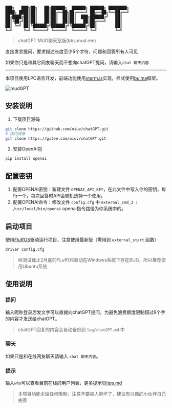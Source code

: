 
    ███╗   ███╗██╗   ██╗██████╗  ██████╗ ██████╗ ████████╗
    ████╗ ████║██║   ██║██╔══██╗██╔════╝ ██╔══██╗╚══██╔══╝
    ██╔████╔██║██║   ██║██║  ██║██║  ███╗██████╔╝   ██║
    ██║╚██╔╝██║██║   ██║██║  ██║██║   ██║██╔═══╝    ██║
    ██║ ╚═╝ ██║╚██████╔╝██████╔╝╚██████╔╝██║        ██║
    ╚═╝     ╚═╝ ╚═════╝ ╚═════╝  ╚═════╝ ╚═╝        ╚═╝


> chatGPT MUD聊天室版(bbs.mud.ren)

直接发言提问，要求描述长度至少5个字符，问题和回答所有人可见

如果你只是和其它网友聊天而不想向chatGPT提问，请输入`chat 聊天内容`

----

本项目使用LPC语言开发，前端功能使用[xterm.js](https://github.com/xtermjs/xterm.js)实现，样式使用[bulma](https://github.com/jgthms/bulma)框架。

![mudGPT](https://oss.mud.ren/images/mudGPT.png)

## 安装说明

1. 下载项目源码

```bash
git clone https://github.com/oiuv/chatGPT.git
# 国内镜像
git clone https://gitee.com/oiuv/chatGPT.git
```

2. 安装OpenAI包

```bash
pip install openai
```

## 配置密钥

1. 配置OPENAI密钥：新建文件 `OPENAI_API_KEY`，在此文件中写入你的密钥，每行一个，每次回答时API会随机选择一个使用。
2. 配置OPENAI命令：修改文件 `config.cfg` 中 `external_cmd_3 : /usr/local/bin/openai` openai指令路径为你系统中的。

## 启动项目

使用[FluffOS](https://github.com/fluffos/fluffos)驱动运行项目，注意使用最新版（需用到 `external_start` 函数）

```bash
driver config.cfg
```

> 经测试截止2月底的FLuffOS驱动在Windows系统下存在BUG，所以推荐使用Ubuntu系统

## 使用说明

### 提问

输入昵称登录后发文字可以直接向chatGPT提问，为避免浪费额度限制超过9个字的内容才发送给chatGPT。

> chatGPT回复的内容会自动备份到 `log/chatGPT.md` 中

### 聊天

如果只是和在线网友聊天请输入 `chat 聊天内容`。

### 提示

输入`who`可以查看目前在线的用户列表，更多提示见[tips.md](tips.md)

> 本项目功能未做任何限制，注意不要被人聊坏了，建议有兴趣的小伙伴自己完善
